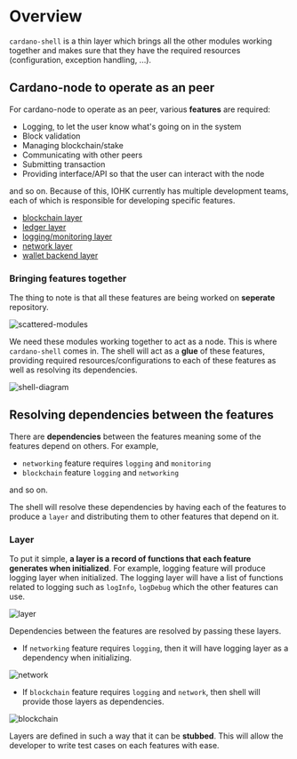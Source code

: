 # Overview

`cardano-shell` is a thin layer which brings all the other modules working
together and makes sure that they have the required resources 
(configuration, exception handling, ...).

## Cardano-node to operate as an peer

For cardano-node to operate as an peer, various **features** are required:

* Logging, to let the user know what's going on in the system
* Block validation
* Managing blockchain/stake
* Communicating with other peers
* Submitting transaction
* Providing interface/API so that the user can interact with the node

and so on. Because of this, IOHK currently has multiple development teams, 
each of which is responsible for developing specific features.

* [blockchain layer](https://github.com/input-output-hk/cardano-ledger)
* [ledger layer](https://github.com/input-output-hk/cardano-ledger)
* [logging/monitoring layer](https://github.com/input-output-hk/iohk-monitoring-framework)
* [network layer](https://github.com/input-output-hk/ouroboros-network)
* [wallet backend layer](https://github.com/input-output-hk/cardano-wallet)

### Bringing features together

The thing to note is that all these features are being worked on **seperate**
repository. 

![scattered-modules](https://user-images.githubusercontent.com/15665039/55607001-dbcf3e00-57b5-11e9-89bf-9ed403c4e8e6.jpg)

We need these modules working together to act as a node. This is where 
`cardano-shell` comes in. The shell will act as a **glue** of these features,
providing required resources/configurations to each of these features as well as
resolving its dependencies.

![shell-diagram](https://user-images.githubusercontent.com/6264437/47286815-88df4100-d5f0-11e8-92a7-c807b6d3b47a.jpg)

## Resolving dependencies between the features

There are **dependencies** between the features meaning some of the features
 depend on others. For example,

* `networking` feature requires `logging` and `monitoring`
* `blockchain` feature `logging` and `networking`

and so on.

The shell will resolve these dependencies by having each of the features to
 produce a `layer` and distributing them to other features that depend on it.

### Layer

To put it simple, **a layer is a record of functions that each feature generates when initialized**. 
For example, logging feature will produce logging layer when initialized.
The logging layer will have a list of functions related to logging such as
`logInfo`, `logDebug` which the other features can use.

![layer](https://user-images.githubusercontent.com/15665039/55375129-e1bee800-5545-11e9-82c0-f7bef87deaf3.jpg)

Dependencies between the features are resolved by passing these layers. 

- If `networking` feature requires `logging`, then it will have logging
layer as a dependency when initializing.

![network](https://user-images.githubusercontent.com/15665039/55375015-7f65e780-5545-11e9-9fd8-ca2d37d7cc28.jpg)

- If `blockchain` feature requires `logging` and `network`, then shell will
provide those layers as dependencies.

![blockchain](https://user-images.githubusercontent.com/15665039/55375281-8a6d4780-5546-11e9-9240-21d9ca8cbc46.jpg)

Layers are defined in such a way that it can be **stubbed**. This will 
allow the developer to write test cases on each features with ease.

